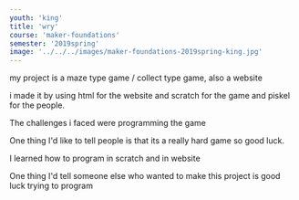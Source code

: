 ```yaml
---
youth: 'king'
title: 'wry'
course: 'maker-foundations'
semester: '2019spring'
image: '../../../images/maker-foundations-2019spring-king.jpg'
---
```


my project is a maze type game / collect type game, also a website

i made it by using html for the website and scratch for the game and piskel for the people.

The challenges i faced were programming the game 

One thing I'd like to tell people is that its a really hard game so good luck.

I learned how to program in scratch and in website

One thing I'd tell someone else who wanted to make this project is good luck trying to program
